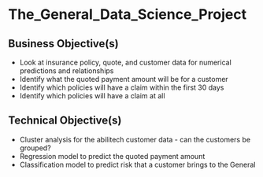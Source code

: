 # The_General_Data_Science_Project
## Business Objective(s)
 - Look at insurance policy, quote, and customer data for numerical predictions and relationships
 - Identify what the quoted payment amount will be for a customer
 - Identify which policies will have a claim within the first 30 days
 - Identify which policies will have a claim at all

## Technical Objective(s)
- Cluster analysis for the abilitech customer data - can the customers be grouped?
- Regression model to predict the quoted payment amount
- Classification model to predict risk that a customer brings to the General
